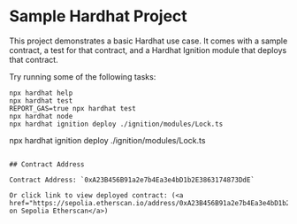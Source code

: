 # Sample Hardhat Project

This project demonstrates a basic Hardhat use case. It comes with a sample contract, a test for that contract, and a Hardhat Ignition module that deploys that contract.

Try running some of the following tasks:

```shell
npx hardhat help
npx hardhat test
REPORT_GAS=true npx hardhat test
npx hardhat node
npx hardhat ignition deploy ./ignition/modules/Lock.ts
```

npx hardhat ignition deploy ./ignition/modules/Lock.ts
```

## Contract Address

Contract Address: `0xA23B456B91a2e7b4Ea3e4bD1b2E3863174873DdE`

Or click link to view deployed contract: (<a href="https://sepolia.etherscan.io/address/0xA23B456B91a2e7b4Ea3e4bD1b2E3863174873DdE">View on Sepolia Etherscan</a>)

